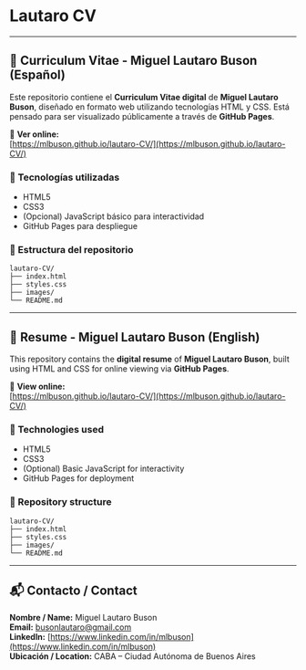 # Lautaro CV

---

## 📄 Curriculum Vitae - Miguel Lautaro Buson (Español)

Este repositorio contiene el **Curriculum Vitae digital** de **Miguel Lautaro Buson**, diseñado en formato web utilizando tecnologías HTML y CSS. Está pensado para ser visualizado públicamente a través de **GitHub Pages**.

🔗 **Ver online:**  
[https://mlbuson.github.io/lautaro-CV/](https://mlbuson.github.io/lautaro-CV/)

### 🔧 Tecnologías utilizadas

- HTML5
- CSS3
- (Opcional) JavaScript básico para interactividad
- GitHub Pages para despliegue

### 📌 Estructura del repositorio

```
lautaro-CV/
├── index.html
├── styles.css
├── images/
└── README.md
```

---

## 📄 Resume - Miguel Lautaro Buson (English)

This repository contains the **digital resume** of **Miguel Lautaro Buson**, built using HTML and CSS for online viewing via **GitHub Pages**.

🔗 **View online:**  
[https://mlbuson.github.io/lautaro-CV/](https://mlbuson.github.io/lautaro-CV/)

### 🔧 Technologies used

- HTML5
- CSS3
- (Optional) Basic JavaScript for interactivity
- GitHub Pages for deployment

### 📁 Repository structure

```
lautaro-CV/
├── index.html
├── styles.css
├── images/
└── README.md
```

---

## 📬 Contacto / Contact

**Nombre / Name:** Miguel Lautaro Buson  
**Email:** busonlautaro@gmail.com  
**LinkedIn:** [https://www.linkedin.com/in/mlbuson](https://www.linkedin.com/in/mlbuson)  
**Ubicación / Location:** CABA – Ciudad Autónoma de Buenos Aires
